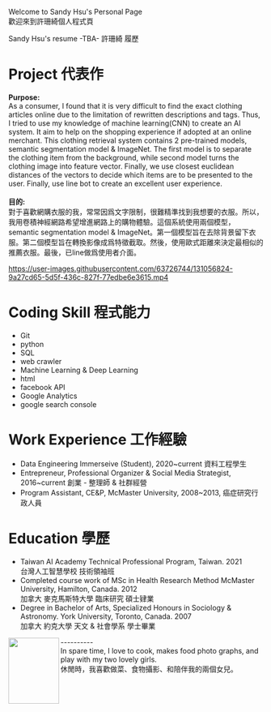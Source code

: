 Welcome to Sandy Hsu's Personal Page </br>
歡迎來到許珊綺個人程式頁</br>

Sandy Hsu's resume -TBA- 許珊綺 履歷 </br>



# Project 代表作
**Purpose:**</br>
As a consumer, I found that it is very difficult to find the exact clothing articles online due to the limitation of rewritten descriptions and tags. Thus, I tried to use my knowledge of machine learning(CNN) to create an AI system. It aim to help on the shopping experience if adopted at an online merchant. This clothing retrieval system contains 2 pre-trained models, semantic segmentation model & ImageNet. The first model is to separate the clothing item from the background, while second model turns the clothing image into feature vector. Finally, we use closest euclidean distances of the vectors to decide which items are to be presented to the user. Finally, use line bot to create an excellent user experience.</br>
</br>
**目的:**</br>
對于喜歡網購衣服的我，常常因爲文字限制，很難精準找到我想要的衣服。所以，我用卷積神經網路希望增進網路上的購物體驗。這個系統使用兩個模型，semantic segmentation model & ImageNet。第一個模型旨在去除背景留下衣服。第二個模型旨在轉換影像成爲特徵截取。然後，使用歐式距離來決定最相似的推薦衣服。最後，已line做爲使用者介面。</br>

https://user-images.githubusercontent.com/63726744/131056824-9a27cd65-5d5f-436c-827f-77edbe6e3615.mp4


# Coding Skill 程式能力
- Git
- python
- SQL
- web crawler
- Machine Learning & Deep Learning
- html
- facebook API
- Google Analytics
- google search console

# Work Experience 工作經驗
- Data Engineering Immerseive (Student), 2020~current 資料工程學生
- Entrepreneur, Professional Organizer & Social Media Strategist, 2016~current 創業 - 整理師 & 社群經營
- Program Assistant, CE&P, McMaster University, 2008~2013, 癌症研究行政人員

# Education 學歷
- Taiwan AI Academy Technical Professional Program, Taiwan. 2021 </br>
台灣人工智慧學校 技術領袖班
- Completed course work of MSc in Health Research Method McMaster University, Hamilton, Canada. 2012 </br>
加拿大 麥克馬斯特大學 臨床研究 碩士肄業
- Degree in Bachelor of Arts, Specialized Honours in Sociology & Astronomy. York University, Toronto, Canada. 2007 </br>
加拿大 約克大學 天文 & 社會學系 學士畢業 

<img img align="left" src="https://user-images.githubusercontent.com/63726744/131054316-d8c43f1c-dc69-4d8e-b5e6-cfb803d81a62.jpg" width="100" height="130">
----------</br> 
In spare time, I love to cook, makes food photo graphs, and play with my two lovely girls.</br>
休閒時，我喜歡做菜、食物攝影、和陪伴我的兩個女兒。
